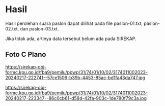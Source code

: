 # Hasil

Hasil perolehan suara paslon dapat dilihat pada file paslon-01.txt, paslon-02.txt, dan paslon-03.txt.

Jika tidak ada, artinya data tersebut belum ada pada SIREKAP.

## Foto C Plano

https://sirekap-obj-formc.kpu.go.id/fba9/pemilu/ppwp/31/74/01/10/02/3174011002023-20240217-222741--57ce1506-b39b-4453-85ac-bd1fa43da747.jpg

https://sirekap-obj-formc.kpu.go.id/fba9/pemilu/ppwp/31/74/01/10/02/3174011002023-20240217-223347--86c0cb61-d58d-42fa-903c-1de780f79c3a.jpg
